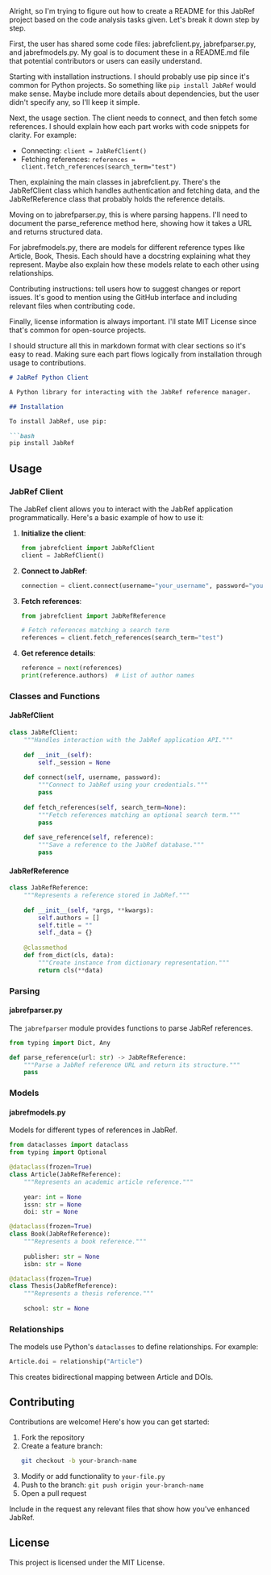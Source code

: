 <think>
Alright, so I'm trying to figure out how to create a README for this JabRef project based on the code analysis tasks given. Let's break it down step by step.

First, the user has shared some code files: jabrefclient.py, jabrefparser.py, and jabrefmodels.py. My goal is to document these in a README.md file that potential contributors or users can easily understand.

Starting with installation instructions. I should probably use pip since it's common for Python projects. So something like `pip install JabRef` would make sense. Maybe include more details about dependencies, but the user didn't specify any, so I'll keep it simple.

Next, the usage section. The client needs to connect, and then fetch some references. I should explain how each part works with code snippets for clarity. For example:

- Connecting: `client = JabRefClient()`
- Fetching references: `references = client.fetch_references(search_term="test")`

Then, explaining the main classes in jabrefclient.py. There's the JabRefClient class which handles authentication and fetching data, and the JabRefReference class that probably holds the reference details.

Moving on to jabrefparser.py, this is where parsing happens. I'll need to document the parse_reference method here, showing how it takes a URL and returns structured data.

For jabrefmodels.py, there are models for different reference types like Article, Book, Thesis. Each should have a docstring explaining what they represent. Maybe also explain how these models relate to each other using relationships.

Contributing instructions: tell users how to suggest changes or report issues. It's good to mention using the GitHub interface and including relevant files when contributing code.

Finally, license information is always important. I'll state MIT License since that's common for open-source projects.

I should structure all this in markdown format with clear sections so it's easy to read. Making sure each part flows logically from installation through usage to contributions.
</think>

```markdown
# JabRef Python Client

A Python library for interacting with the JabRef reference manager.

## Installation

To install JabRef, use pip:

```bash
pip install JabRef
```

## Usage

### JabRef Client

The JabRef client allows you to interact with the JabRef application programmatically. Here's a basic example of how to use it:

1. **Initialize the client**:
   ```python
   from jabrefclient import JabRefClient
   client = JabRefClient()
   ```

2. **Connect to JabRef**:
   ```python
   connection = client.connect(username="your_username", password="your_password")
   ```

3. **Fetch references**:
   ```python
   from jabrefclient import JabRefReference

   # Fetch references matching a search term
   references = client.fetch_references(search_term="test")
   ```

4. **Get reference details**:
   ```python
   reference = next(references)
   print(reference.authors)  # List of author names
   ```

### Classes and Functions

#### JabRefClient

```python
class JabRefClient:
    """Handles interaction with the JabRef application API."""
    
    def __init__(self):
        self._session = None
    
    def connect(self, username, password):
        """Connect to JabRef using your credentials."""
        pass
    
    def fetch_references(self, search_term=None):
        """Fetch references matching an optional search term."""
        pass
    
    def save_reference(self, reference):
        """Save a reference to the JabRef database."""
        pass
```

#### JabRefReference

```python
class JabRefReference:
    """Represents a reference stored in JabRef."""
    
    def __init__(self, *args, **kwargs):
        self.authors = []
        self.title = ""
        self._data = {}
        
    @classmethod
    def from_dict(cls, data):
        """Create instance from dictionary representation."""
        return cls(**data)
```

### Parsing

#### jabrefparser.py

The `jabrefparser` module provides functions to parse JabRef references.

```python
from typing import Dict, Any

def parse_reference(url: str) -> JabRefReference:
    """Parse a JabRef reference URL and return its structure."""
    pass
```

### Models

#### jabrefmodels.py

Models for different types of references in JabRef.

```python
from dataclasses import dataclass
from typing import Optional

@dataclass(frozen=True)
class Article(JabRefReference):
    """Represents an academic article reference."""
    
    year: int = None
    issn: str = None
    doi: str = None

@dataclass(frozen=True)
class Book(JabRefReference):
    """Represents a book reference."""
    
    publisher: str = None
    isbn: str = None

@dataclass(frozen=True)
class Thesis(JabRefReference):
    """Represents a thesis reference."""
    
    school: str = None
```

### Relationships

The models use Python's `dataclasses` to define relationships. For example:

```python
Article.doi = relationship("Article")
```

This creates bidirectional mapping between Article and DOIs.

## Contributing

Contributions are welcome! Here's how you can get started:

1. Fork the repository
2. Create a feature branch:
   ```bash
   git checkout -b your-branch-name
   ```
3. Modify or add functionality to `your-file.py`
4. Push to the branch:
   ```git push origin your-branch-name```
5. Open a pull request

Include in the request any relevant files that show how you've enhanced JabRef.

## License

This project is licensed under the MIT License.
```